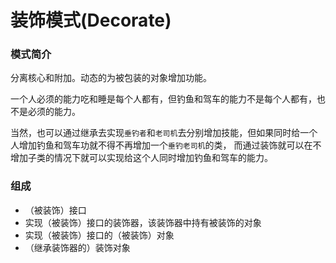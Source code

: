 # 装饰模式(Decorate)

### 模式简介

分离核心和附加。动态的为被包装的对象增加功能。

一个人必须的能力吃和睡是每个人都有，但钓鱼和驾车的能力不是每个人都有，也不是必须的能力。

当然，也可以通过继承去实现`垂钓者`和`老司机`去分别增加技能，但如果同时给一个人增加钓鱼和驾车功就不得不再增加一个`垂钓老司机`的类，
而通过装饰就可以在不增加子类的情况下就可以实现给这个人同时增加钓鱼和驾车的能力。

### 组成

- （被装饰）接口
- 实现（被装饰）接口的装饰器，该装饰器中持有被装饰的对象
- 实现（被装饰）接口的（被装饰）对象
- （继承装饰器的）装饰对象